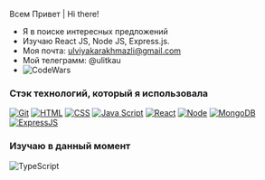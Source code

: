 Всем Привет | Hi there!

- Я в поиске интересных предложений
- Изучаю React JS, Node JS, Express.js.
- Моя почта: ulviyakarakhmazli@gmail.com
- Мой телеграмм: @ulitkau
- ![CodeWars](https://www.codewars.com/users/ulviya/badges/small)

### Стэк технологий, который я использовала

[![Git](https://shields.io/badge/-Git-f0efe7?logo=git&style=for-the-badge)](https://git-scm.com/)
[![HTML](https://shields.io/badge/-HTML5-E34F26?logo=html5&style=for-the-badge&logoColor=fff)](https://html5book.ru/html-html5/)
[![CSS](https://shields.io/badge/-CSS3-1572B6?logo=css3&style=for-the-badge&logoColor=fff)](https://html5book.ru/osnovy-css/)
[![Java Script](https://shields.io/badge/-Java_Script-F7DF1E?logo=javascript&style=for-the-badge&logoColor=222)](https://learn.javascript.ru/)
[![React](https://shields.io/badge/-React-282c34?logo=react&style=for-the-badge)](https://reactjs.org/)
[![Node](https://shields.io/badge/-Node-333?logo=node.js&style=for-the-badge)](https://nodejs.org/en/)
[![MongoDB](https://shields.io/badge/-MongoDB-f9fbfa?logo=MongoDB&style=for-the-badge)](https://www.mongodb.com/)
[![ExpressJS](https://img.shields.io/badge/-Express.js-333?logo=express&style=for-the-badge)](https://expressjs.com/ru/)

### Изучаю в данный момент

![TypeScript](https://img.shields.io/badge/TS-TypeScript-yellowgreen)
